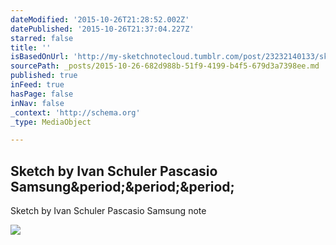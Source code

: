 ```yaml
---
dateModified: '2015-10-26T21:28:52.002Z'
datePublished: '2015-10-26T21:37:04.227Z'
starred: false
title: ''
isBasedOnUrl: 'http://my-sketchnotecloud.tumblr.com/post/23232140133/sketch-by-ivan-schuler-pascasio-samsung-note'
sourcePath: _posts/2015-10-26-682d988b-51f9-4199-b4f5-679d3a7398ee.md
published: true
inFeed: true
hasPage: false
inNav: false
_context: 'http://schema.org'
_type: MediaObject

---
```

<article style=""><h1>Sketch by Ivan Schuler Pascasio Samsung&amp;period;&amp;period;&amp;period;</h1><p>Sketch by Ivan Schuler Pascasio Samsung note</p><img src="http://41.media.tumblr.com/tumblr_m46cfbkoB91rpz8n2o1_1280.jpg" /></article>